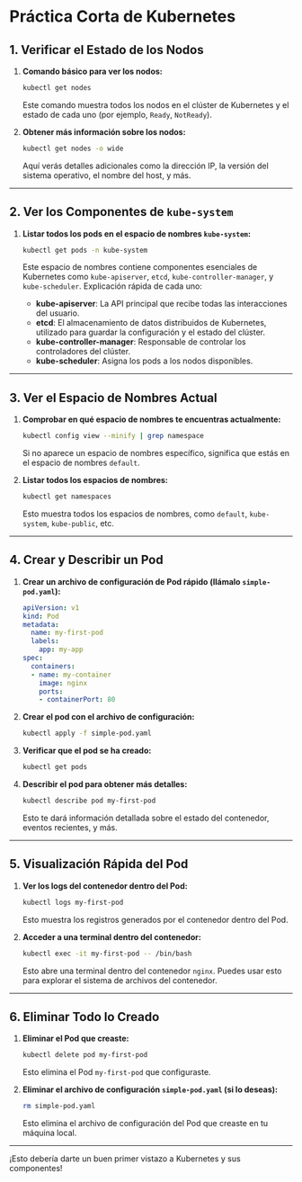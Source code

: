 
# Práctica Corta de Kubernetes

## 1. Verificar el Estado de los Nodos

1. **Comando básico para ver los nodos:**

   ```bash
   kubectl get nodes
   ```
   Este comando muestra todos los nodos en el clúster de Kubernetes y el estado de cada uno (por ejemplo, `Ready`, `NotReady`).

2. **Obtener más información sobre los nodos:**

   ```bash
   kubectl get nodes -o wide
   ```
   Aquí verás detalles adicionales como la dirección IP, la versión del sistema operativo, el nombre del host, y más.

---

## 2. Ver los Componentes de `kube-system`

1. **Listar todos los pods en el espacio de nombres `kube-system`:**

   ```bash
   kubectl get pods -n kube-system
   ```
   Este espacio de nombres contiene componentes esenciales de Kubernetes como `kube-apiserver`, `etcd`, `kube-controller-manager`, y `kube-scheduler`. Explicación rápida de cada uno:
   - **kube-apiserver**: La API principal que recibe todas las interacciones del usuario.
   - **etcd**: El almacenamiento de datos distribuidos de Kubernetes, utilizado para guardar la configuración y el estado del clúster.
   - **kube-controller-manager**: Responsable de controlar los controladores del clúster.
   - **kube-scheduler**: Asigna los pods a los nodos disponibles.

---

## 3. Ver el Espacio de Nombres Actual

1. **Comprobar en qué espacio de nombres te encuentras actualmente:**

   ```bash
   kubectl config view --minify | grep namespace
   ```
   Si no aparece un espacio de nombres específico, significa que estás en el espacio de nombres `default`.

2. **Listar todos los espacios de nombres:**

   ```bash
   kubectl get namespaces
   ```
   Esto muestra todos los espacios de nombres, como `default`, `kube-system`, `kube-public`, etc.

---

## 4. Crear y Describir un Pod

1. **Crear un archivo de configuración de Pod rápido (llámalo `simple-pod.yaml`):**

   ```yaml
   apiVersion: v1
   kind: Pod
   metadata:
     name: my-first-pod
     labels:
       app: my-app
   spec:
     containers:
     - name: my-container
       image: nginx
       ports:
       - containerPort: 80
   ```
2. **Crear el pod con el archivo de configuración:**

   ```bash
   kubectl apply -f simple-pod.yaml
   ```

3. **Verificar que el pod se ha creado:**

   ```bash
   kubectl get pods
   ```

4. **Describir el pod para obtener más detalles:**

   ```bash
   kubectl describe pod my-first-pod
   ```
   Esto te dará información detallada sobre el estado del contenedor, eventos recientes, y más.

---

## 5. Visualización Rápida del Pod

1. **Ver los logs del contenedor dentro del Pod:**

   ```bash
   kubectl logs my-first-pod
   ```
   Esto muestra los registros generados por el contenedor dentro del Pod.

2. **Acceder a una terminal dentro del contenedor:**

   ```bash
   kubectl exec -it my-first-pod -- /bin/bash
   ```
   Esto abre una terminal dentro del contenedor `nginx`. Puedes usar esto para explorar el sistema de archivos del contenedor.

---

## 6. Eliminar Todo lo Creado

1. **Eliminar el Pod que creaste:**

   ```bash
   kubectl delete pod my-first-pod
   ```
   Esto elimina el Pod `my-first-pod` que configuraste.

2. **Eliminar el archivo de configuración `simple-pod.yaml` (si lo deseas):**

   ```bash
   rm simple-pod.yaml
   ```
   Esto elimina el archivo de configuración del Pod que creaste en tu máquina local.

---

¡Esto debería darte un buen primer vistazo a Kubernetes y sus componentes!
